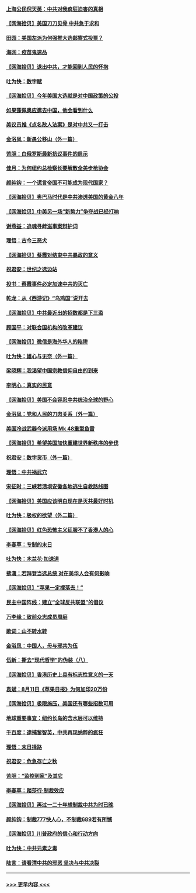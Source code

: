 #### [上海公民倪天英：中共对我疯狂迫害的真相](../pages/nsc993/n12356341.md?t=08260651) 
#### [【网海拾贝】美国刀刀见骨 中共急于求和](../pages/nsc993/n12355511.md?t=08260651) 
#### [田园：美国左派为何强推大选邮寄式投票？](../pages/nsc993/n12352963.md?t=08260651) 
#### [海网：疫苗鬼速品](../pages/nsc993/n12354438.md?t=08260651) 
#### [【网海拾贝】退出中共，才能回到人民的怀抱](../pages/nsc993/n12352634.md?t=08260651) 
#### [吐为快：数字赋](../pages/nsc993/n12352317.md?t=08260651) 
#### [【网海拾贝】今年美国大选就是对中国政策的公投](../pages/nsc993/n12350973.md?t=08260651) 
#### [如果蓬佩奥应邀去中国，他会看到什么](../pages/nsc993/n12350945.md?t=08260651) 
#### [美议员推《点名敌人法案》是对中共又一打击](../pages/nsc993/n12350765.md?t=08260651) 
#### [金浴凤：新愚公移山（外一篇）](../pages/nsc993/n12350253.md?t=08260651) 
#### [苦胆：白俄罗斯最新抗议事件的启示](../pages/nsc993/n12349989.md?t=08260651) 
#### [佳月：为何纽约总检察长要解散全美步枪协会](../pages/nsc993/n12349939.md?t=08260651) 
#### [颜纯钩：一个谎言帝国不可能成为现代国家？](../pages/nsc993/n12349898.md?t=08260651) 
#### [【网海拾贝】奥巴马时代是中共渗透美国的黄金八年](../pages/nsc993/n12349284.md?t=08260651) 
#### [【网海拾贝】中美另一场“新势力”争夺战已经打响](../pages/nsc993/n12346998.md?t=08260651) 
#### [谢燕益：追魂寻衅滋事案辩护词](../pages/nsc993/n12346892.md?t=08260651) 
#### [理悟：古今三恶犬](../pages/nsc993/n12345190.md?t=08260651) 
#### [【网海拾贝】蔡霞对结束中共暴政的意义](../pages/nsc993/n12344263.md?t=08260651) 
#### [祝君安：世纪之选边站](../pages/nsc993/n12342382.md?t=08260651) 
#### [投书：蔡霞事件必定加速中共的灭亡](../pages/nsc993/n12341881.md?t=08260651) 
#### [乾龙：从《西游记》“乌鸡国”说开去](../pages/nsc993/n12341690.md?t=08260651) 
#### [【网海拾贝】中共最近出的招数都是下三滥](../pages/nsc993/n12341593.md?t=08260651) 
#### [顾国平：对联合国机构的改革建议](../pages/nsc993/n12339928.md?t=08260651) 
#### [【网海拾贝】微信是海外华人的陷阱](../pages/nsc993/n12338868.md?t=08260651) 
#### [吐为快：雄心与无奈（外一篇）](../pages/nsc993/n12338132.md?t=08260651) 
#### [梁晓辉：我渴望中国宗教信仰自由的到来](../pages/nsc993/n12336657.md?t=08260651) 
#### [李明心：真实的民意](../pages/nsc993/n12336089.md?t=08260651) 
#### [【网海拾贝】美国不会容忍中共统治全球的野心](../pages/nsc993/n12336063.md?t=08260651) 
#### [金浴凤：党和人民的刀肉关系（外一篇）](../pages/nsc993/n12335834.md?t=08260651) 
#### [美国冷战武器今派用场 Mk 48重型鱼雷](../pages/nsc993/n12335354.md?t=08260651) 
#### [【网海拾贝】希望美国加快重建世界新秩序的步伐](../pages/nsc993/n12334224.md?t=08260651) 
#### [祝君安：数字货币（外一篇）](../pages/nsc993/n12334186.md?t=08260651) 
#### [理悟：中共祸武穴](../pages/nsc993/n12333962.md?t=08260651) 
#### [宋征时：三峡若溃坝安徽各地逃生自救路线图](../pages/nsc993/n12332450.md?t=08260651) 
#### [【网海拾贝】美国应该明白现在是灭共最好时机](../pages/nsc993/n12332313.md?t=08260651) 
#### [吐为快：极权的欲望（外二篇）](../pages/nsc993/n12332089.md?t=08260651) 
#### [【网海拾贝】红色恐怖主义征服不了香港人的心](../pages/nsc993/n12329296.md?t=08260651) 
#### [李春草：专制的末日](../pages/nsc993/n12329079.md?t=08260651) 
#### [吐为快：木兰花‧加速道](../pages/nsc993/n12327366.md?t=08260651) 
#### [拂潇：若拜登当选总统 对在美华人会有何影响](../pages/nsc993/n12295996.md?t=08260651) 
#### [【网海拾贝】“苹果一定撑落去！”](../pages/nsc993/n12326784.md?t=08260651) 
#### [民主中国阵线：建立“全球反共联盟”的倡议](../pages/nsc993/n12324177.md?t=08260651) 
#### [万李缘：致前众志成员周庭](../pages/nsc993/n12324635.md?t=08260651) 
#### [歌词：山不转水转](../pages/nsc993/n12324599.md?t=08260651) 
#### [金浴凤：中国人，毋与邪共为伍](../pages/nsc993/n12324257.md?t=08260651) 
#### [伍新：撕去“现代哲学”的伪装（八）](../pages/nsc993/n12324188.md?t=08260651) 
#### [【网海拾贝】香港历史上具有标志性意义的一天](../pages/nsc993/n12324021.md?t=08260651) 
#### [袁斌：8月11日《苹果日报》为何加印20万份](../pages/nsc993/n12323955.md?t=08260651) 
#### [【网海拾贝】极限施压，美国还有哪些招数可用](../pages/nsc993/n12322512.md?t=08260651) 
#### [地球重要事宜：纽约长岛的含水层可以维持](../pages/nsc993/n12321844.md?t=08260651) 
#### [千百度：逮捕黎智英，中共再现纳粹的疯狂](../pages/nsc993/n12321777.md?t=08260651) 
#### [理悟：末日择路](../pages/nsc993/n12320812.md?t=08260651) 
#### [祝君安：危急存亡之秋](../pages/nsc993/n12320795.md?t=08260651) 
#### [苦胆：“监控到家”及其它](../pages/nsc993/n12320751.md?t=08260651) 
#### [李春草：踏莎行·制裁效应](../pages/nsc993/n12318290.md?t=08260651) 
#### [【网海拾贝】再过一二十年想制裁中共为时已晚](../pages/nsc993/n12318195.md?t=08260651) 
#### [颜纯钩：制裁777快人心，不制裁689若有所憾](../pages/nsc993/n12316912.md?t=08260651) 
#### [【网海拾贝】川普政府的信心和行动方向](../pages/nsc993/n12316673.md?t=08260651) 
#### [吐为快：中共元素之毒](../pages/nsc993/n12316547.md?t=08260651) 
#### [陆言：请看清中共的邪恶 坚决与中共决裂](../pages/nsc993/n12315784.md?t=08260651) 

----
#### [ >>> 更早内容 <<< ](../indexes/nsc993-earlier.md)
